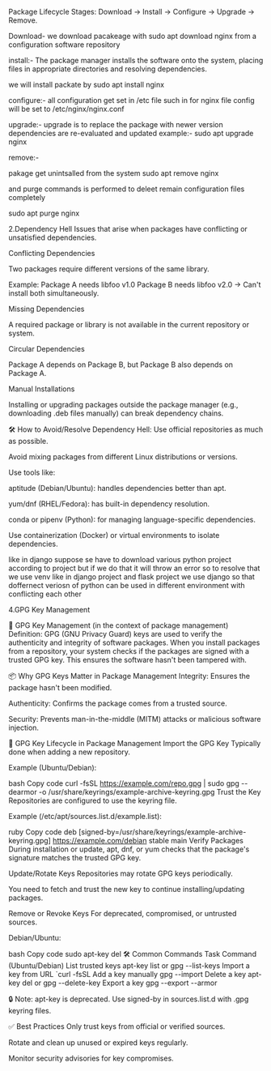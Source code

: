 Package Lifecycle Stages: Download → Install → Configure → Upgrade → Remove.

Download- 
we download pacakeage with sudo apt download nginx from a configuration software repository 

install:-
The package manager installs the software onto the system, placing files in appropriate directories and resolving dependencies.

we will install packate by sudo apt install nginx

configure:-
all configuration get set in /etc file such in for nginx file config will be set to /etc/nginx/nginx.conf

upgrade:-
upgrade is to replace the package with newer version
dependencies are re-evaluated and updated 
example:- sudo apt upgrade nginx

remove:- 

pakage get unintsalled from the system 
sudo apt remove nginx

and purge commands is performed to deleet remain configuration files completely


sudo apt purge nginx




2.Dependency Hell Issues that arise when packages have conflicting or unsatisfied dependencies.




Conflicting Dependencies

Two packages require different versions of the same library.

Example:
Package A needs libfoo v1.0
Package B needs libfoo v2.0
→ Can't install both simultaneously.

Missing Dependencies

A required package or library is not available in the current repository or system.

Circular Dependencies

Package A depends on Package B, but Package B also depends on Package A.

Manual Installations

Installing or upgrading packages outside the package manager (e.g., downloading .deb files manually) can break dependency chains.










🛠️ How to Avoid/Resolve Dependency Hell:
Use official repositories as much as possible.

Avoid mixing packages from different Linux distributions or versions.

Use tools like:

aptitude (Debian/Ubuntu): handles dependencies better than apt.

yum/dnf (RHEL/Fedora): has built-in dependency resolution.

conda or pipenv (Python): for managing language-specific dependencies.

Use containerization (Docker) or virtual environments to isolate dependencies.

like in django suppose se have to download various python project according to project but if we do that it will throw an error so to resolve that we use venv like in django project and flask project we use django so that doffernect veriosn of python can be used  in different environment with conflicting each other 

4.GPG Key Management

🔐 GPG Key Management (in the context of package management)
Definition:
GPG (GNU Privacy Guard) keys are used to verify the authenticity and integrity of software packages. When you install packages from a repository, your system checks if the packages are signed with a trusted GPG key. This ensures the software hasn't been tampered with.

📦 Why GPG Keys Matter in Package Management
Integrity: Ensures the package hasn't been modified.

Authenticity: Confirms the package comes from a trusted source.

Security: Prevents man-in-the-middle (MITM) attacks or malicious software injection.

🔄 GPG Key Lifecycle in Package Management
Import the GPG Key
Typically done when adding a new repository.

Example (Ubuntu/Debian):

bash
Copy code
curl -fsSL https://example.com/repo.gpg | sudo gpg --dearmor -o /usr/share/keyrings/example-archive-keyring.gpg
Trust the Key
Repositories are configured to use the keyring file.

Example (/etc/apt/sources.list.d/example.list):

ruby
Copy code
deb [signed-by=/usr/share/keyrings/example-archive-keyring.gpg] https://example.com/debian stable main
Verify Packages
During installation or update, apt, dnf, or yum checks that the package's signature matches the trusted GPG key.

Update/Rotate Keys
Repositories may rotate GPG keys periodically.

You need to fetch and trust the new key to continue installing/updating packages.

Remove or Revoke Keys
For deprecated, compromised, or untrusted sources.

Debian/Ubuntu:

bash
Copy code
sudo apt-key del <KEYID>
🛠️ Common Commands
Task	Command (Ubuntu/Debian)
List trusted keys	apt-key list or gpg --list-keys
Import a key from URL	`curl -fsSL <URL>
Add a key manually	gpg --import <keyfile>
Delete a key	apt-key del <KEYID> or gpg --delete-key <KEYID>
Export a key	gpg --export --armor <KEYID>

🔒 Note: apt-key is deprecated. Use signed-by in sources.list.d with .gpg keyring files.

✅ Best Practices
Only trust keys from official or verified sources.

Rotate and clean up unused or expired keys regularly.

Monitor security advisories for key compromises.



